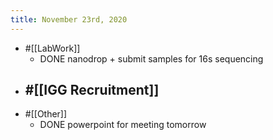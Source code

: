 ```yaml
---
title: November 23rd, 2020
---
```


- #[[LabWork]]
	- DONE nanodrop + submit samples for 16s sequencing
- #[[IGG Recruitment]]
	-
- #[[Other]]
	- DONE  powerpoint for meeting tomorrow